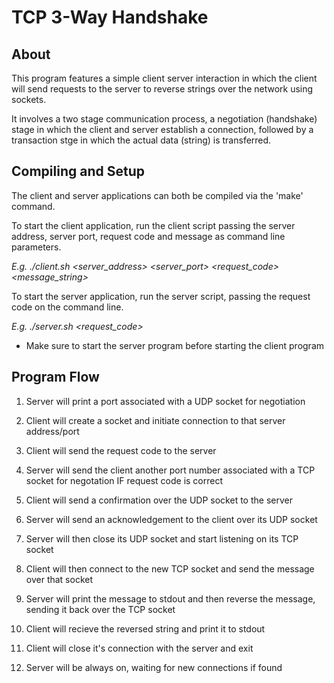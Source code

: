 TCP 3-Way Handshake
===================

About
-----

This program features a simple client server interaction in which the client will send requests to the server to reverse strings over the network using sockets. 

It involves a two stage communication process, a negotiation (handshake) stage in which the client and server establish a connection, followed by a transaction stge in which the actual data (string) is transferred. 


Compiling and Setup
-------------------

The client and server applications can both be compiled via the 'make' command. 

To start the client application, run the client script passing the server address, server port, request code and message as command line parameters.

*E.g. ./client.sh <server_address> <server_port> <request_code> <message_string>*

To start the server application, run the server script, passing the request code on the command line.

*E.g. ./server.sh <request_code>*

* Make sure to start the server program before starting the client program

Program Flow
------------

1. Server will print a port associated with a UDP socket for negotiation

2. Client will create a socket and initiate connection to that server address/port

3. Client will send the request code to the server

4. Server will send the client another port number associated with a TCP socket for negotation IF request code is correct

5. Client will send a confirmation over the UDP socket to the server

6. Server will send an acknowledgement to the client over its UDP socket

7. Server will then close its UDP socket and start listening on its TCP socket

8. Client will then connect to the new TCP socket and send the message over that socket

9. Server will print the message to stdout and then reverse the message, sending it back over the TCP socket

10. Client will recieve the reversed string and print it to stdout

11. Client will close it's connection with the server and exit

12. Server will be always on, waiting for new connections if found


